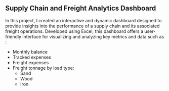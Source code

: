 ## Supply Chain and Freight Analytics Dashboard

In this project, I created an interactive and dynamic dashboard designed to provide insights into the performance of a supply chain and its associated freight operations. Developed using Excel, this dashboard offers a user-friendly interface for visualizing and analyzing key metrics and data such as :

* Monthly balance
* Tracked expenses
* Freight expenses
* Freight tonnage by load type:
    * Sand
    * Wood
    * Iron

